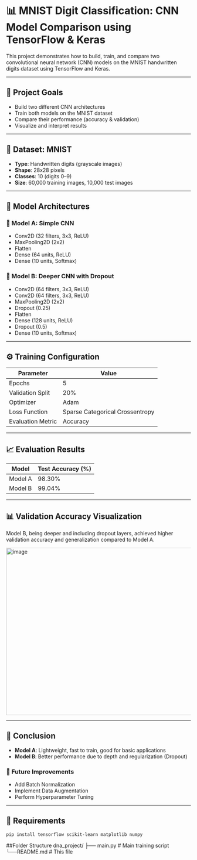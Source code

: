 # 📊 MNIST Digit Classification: CNN Model Comparison using TensorFlow & Keras

This project demonstrates how to build, train, and compare two convolutional neural network (CNN) models on the MNIST handwritten digits dataset using TensorFlow and Keras.

---

## 🚀 Project Goals

- Build two different CNN architectures  
- Train both models on the MNIST dataset  
- Compare their performance (accuracy & validation)  
- Visualize and interpret results  

---

## 📁 Dataset: MNIST

- **Type**: Handwritten digits (grayscale images)  
- **Shape**: 28x28 pixels  
- **Classes**: 10 (digits 0–9)  
- **Size**: 60,000 training images, 10,000 test images  

---

## 🧠 Model Architectures

### 🔸 Model A: Simple CNN
- Conv2D (32 filters, 3x3, ReLU)  
- MaxPooling2D (2x2)  
- Flatten  
- Dense (64 units, ReLU)  
- Dense (10 units, Softmax)  

### 🔸 Model B: Deeper CNN with Dropout
- Conv2D (64 filters, 3x3, ReLU)  
- Conv2D (64 filters, 3x3, ReLU)  
- MaxPooling2D (2x2)  
- Dropout (0.25)  
- Flatten  
- Dense (128 units, ReLU)  
- Dropout (0.5)  
- Dense (10 units, Softmax)  

---

## ⚙️ Training Configuration

| Parameter           | Value                          |
|---------------------|--------------------------------|
| Epochs              | 5                              |
| Validation Split    | 20%                            |
| Optimizer           | Adam                           |
| Loss Function       | Sparse Categorical Crossentropy |
| Evaluation Metric   | Accuracy                       |

---

## 📈 Evaluation Results

| Model   | Test Accuracy (%) |
|---------|-------------------|
| Model A | 98.30%            |
| Model B | 99.04%            |

---

## 📊 Validation Accuracy Visualization

Model B, being deeper and including dropout layers, achieved higher validation accuracy and generalization compared to Model A.

<img width="585" height="455" alt="image" src="https://github.com/user-attachments/assets/4e5154f4-1adc-4fa6-9af4-2d09269d2b04" />



---

## 📌 Conclusion

- **Model A**: Lightweight, fast to train, good for basic applications  
- **Model B**: Better performance due to depth and regularization (Dropout)  

### 🔧 Future Improvements

- Add Batch Normalization  
- Implement Data Augmentation  
- Perform Hyperparameter Tuning  

---

## 🧪 Requirements

```
pip install tensorflow scikit-learn matplotlib numpy
```

##Folder Structure
dna_project/
├── main.py             # Main training script
└──README.md                    # This file


